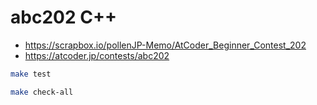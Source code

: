 # abc202 C++

- <https://scrapbox.io/pollenJP-Memo/AtCoder_Beginner_Contest_202>
- <https://atcoder.jp/contests/abc202>

```sh
make test
```

```sh
make check-all
```

